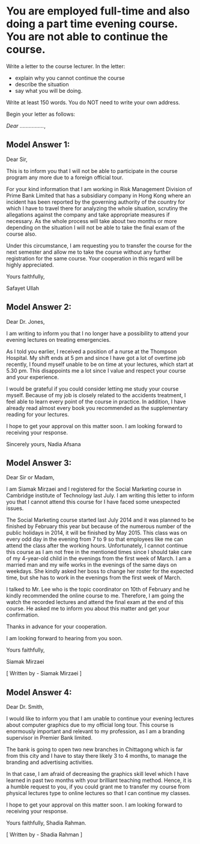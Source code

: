 # You are employed full-time and also doing a part time evening course. You are not able to continue the course.

Write a letter to the course lecturer. In the letter:

- explain why you cannot continue the course
- describe the situation
- say what you will be doing.

Write at least 150 words. 
You do NOT need to write your own address.

Begin your letter as follows:

*Dear …………….*,

## Model Answer 1:

Dear Sir,

This is to inform you that I will not be able to participate in the course program any more due to a foreign official tour.

For your kind information that I am working in Risk Management Division of Prime Bank Limited that has a subsidiary company in Hong Kong where an incident has been reported by the governing authority of the country for which I have to travel there for analyzing the whole situation, scrutiny the allegations against the company and take appropriate measures if necessary. As the whole process will take about two months or more depending on the situation I will not be able to take the final exam of the course also.
 
Under this circumstance, I am requesting you to transfer the course for the next semester and allow me to take the course without any further registration for the same course. Your cooperation in this regard will be highly appreciated.
 
Yours faithfully,

Safayet Ullah

## Model Answer 2:

Dear Dr. Jones,

I am writing to inform you that I no longer have a possibility to attend your evening lectures on treating emergencies.

As I told you earlier, I received a position of a nurse at the Thompson Hospital. My shift ends at 5 pm and since I have got a lot of overtime job recently, I found myself unable to be on time at your lectures, which start at 5.30 pm. This disappoints me a lot since I value and respect your course and your experience.

I would be grateful if you could consider letting me study your course myself. Because of my job is closely related to the accidents treatment, I feel able to learn every point of the course in practice. In addition, I have already read almost every book you recommended as the supplementary reading for your lectures.

I hope to get your approval on this matter soon. I am looking forward to receiving your response.

Sincerely yours,
Nadia Afsana

## Model Answer 3:

Dear Sir or Madam,

I am Siamak Mirzaei and I registered for the Social Marketing course in Cambridge institute of Technology last July. I am writing this letter to inform you that I cannot attend this course for I have faced some unexpected issues.

The Social Marketing course started last July 2014 and it was planned to be finished by February this year but because of the numerous number of the public holidays in 2014, it will be finished by May 2015. This class was on every odd day in the evening from 7 to 9 so that employees like me can attend the class after the working hours. Unfortunately, I cannot continue this course as I am not free in the mentioned times since I should take care of my 4-year-old child in the evenings from the first week of March. I am a married man and my wife works in the evenings of the same days on weekdays. She kindly asked her boss to change her roster for the expected time, but she has to work in the evenings from the first week of March.

I talked to Mr. Lee who is the topic coordinator on 10th of February and he kindly recommended the online course to me. Therefore, I am going the watch the recorded lectures and attend the final exam at the end of this course. He asked me to inform you about this matter and get your confirmation.

Thanks in advance for your cooperation.

I am looking forward to hearing from you soon.

Yours faithfully,

Siamak Mirzaei

[ Written by - Siamak Mirzaei ]

## Model Answer 4:

Dear Dr. Smith,

I would like to inform you that I am unable to continue your evening lectures about computer graphics due to my official long tour. This course is enormously important and relevant to my profession, as I am a  branding supervisor  in Premier  Bank limited.

The bank is going to open two new branches in Chittagong which is far from this city and I have to stay there likely 3 to 4 months, to manage the branding and advertising activities.

In that case, I am afraid of decreasing the graphics skill level which I have learned in past two months with your brilliant teaching method. Hence, it is a humble request to you, if you could grant me to transfer my course from physical lectures type to online lectures so that I can continue my classes.
 
I hope to get your approval on this matter soon. I am looking forward to receiving your response.

Yours faithfully,
Shadia Rahman.

[ Written by - Shadia Rahman ]

